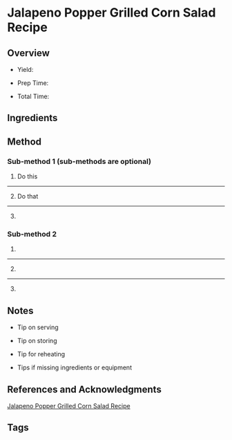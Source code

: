 # Jalapeno Popper Grilled Corn Salad Recipe

## Overview

- Yield:

- Prep Time:

- Total Time:

## Ingredients



## Method

### Sub-method 1 (sub-methods are optional)

1. Do this
---
2. Do that
---
3.

### Sub-method 2

1.
---
2.
---
3.

## Notes

- Tip on serving

- Tip on storing

- Tip for reheating

- Tips if missing ingredients or equipment

## References and Acknowledgments

[Jalapeno Popper Grilled Corn Salad Recipe](http://wonkywonderful.com/jalapeno-popper-grilled-corn-salad-recipe/)

## Tags



